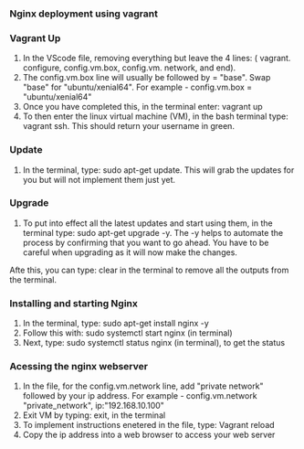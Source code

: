 ### Nginx deployment using vagrant

### Vagrant Up
1. In the VScode file,  removing everything but leave the 4 lines: ( vagrant. configure, config.vm.box, config.vm. network, and end).
2. The config.vm.box line will usually be followed by = "base". Swap "base" for "ubuntu/xenial64". For example - config.vm.box = "ubuntu/xenial64"
3. Once you have completed this, in the terminal enter: vagrant up
4. To then enter the linux virtual machine (VM), in the bash terminal type: vagrant ssh. This should return your username in green. 

### Update
1. In the terminal, type: sudo apt-get update. This will grab the updates for you but will not implement them just yet.

### Upgrade
1. To put into effect all the latest updates and start using them, in the terminal type: sudo apt-get upgrade -y. The -y helps to automate the process by confirming that you want to go ahead. You have to be careful when upgrading as it will now make the changes. 

Afte this, you can type: clear in the terminal to remove all the outputs from the terminal. 

### Installing and starting Nginx
1. In the terminal, type: sudo apt-get install nginx -y
2. Follow this with: sudo systemctl start nginx (in terminal)
3. Next, type: sudo systemctl status nginx (in terminal), to get the status

### Acessing the nginx webserver 
1. In the file, for the config.vm.network line, add "private network" followed by your ip address. For example - config.vm.network "private_network", ip:"192.168.10.100"
2. Exit VM by typing: exit, in the terminal
3. To implement instructions enetered in the file, type: Vagrant reload 
4. Copy the ip address into a web browser to access your web server